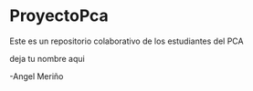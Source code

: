 ﻿# ProyectoPca
Este es un repositorio colaborativo de los estudiantes del PCA 


deja  tu nombre aqui 


-Angel Meriño